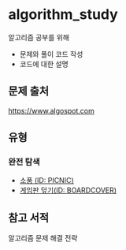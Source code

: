 # algorithm_study
알고리즘 공부를 위해
- 문제와 풀이 코드 작성
- 코드에 대한 설명

## 문제 출처
https://www.algospot.com

## 유형
### 완전 탐색
 - [소풍 (ID: PICNIC)](https://github.com/HAEROOL/algorithm_study/blob/main/BruteForce/PICNIC/readme.md)
 - [게임판 덮기(ID: BOARDCOVER)](https://github.com/HAEROOL/algorithm_study/blob/main/BruteForce/BOARDCOVER/readme.md)

## 참고 서적
알고리즘 문제 해결 전략
